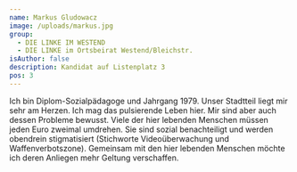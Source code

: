 ```yaml
---
name: Markus Gludowacz
image: /uploads/markus.jpg
group:
  - DIE LINKE IM WESTEND
  - DIE LINKE im Ortsbeirat Westend/Bleichstr.
isAuthor: false
description: Kandidat auf Listenplatz 3
pos: 3
---
```

Ich bin Diplom-Sozialpädagoge und Jahrgang 1979. Unser Stadtteil liegt mir sehr am Herzen. Ich mag das pulsierende Leben hier. Mir sind aber auch dessen Probleme bewusst. Viele der hier lebenden Menschen müssen jeden Euro zweimal umdrehen. Sie sind sozial benachteiligt und werden obendrein stigmatisiert (Stichworte Videoüberwachung und Waffenverbotszone). Gemeinsam mit den hier lebenden Menschen möchte ich deren Anliegen mehr Geltung verschaffen.